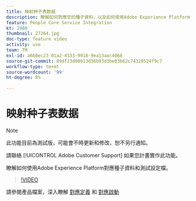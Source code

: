 ```yaml
---
title: 映射种子表数据
description: 瞭解如何對應您的種子資料，以及如何使用Adobe Experience Platform (AEP)測試設定檔
feature: People Core Service Integration
kt: 2900
thumbnail: 27264.jpg
doc-type: feature video
activity: use
team: TM
exl-id: a6b8ec23-01a2-4333-9918-9ea13aac4068
source-git-commit: 89df23d00913d36b93d3be03b62c74320524f9c7
workflow-type: tm+mt
source-wordcount: '99'
ht-degree: 8%

---
```


# 映射种子表数据

>[!NOTE]
>
>此功能目前為測試版，可能會不時更新和修改，恕不另行通知。
>
>請聯絡 [!UICONTROL Adobe Customer Support] 如果您計畫實作此功能。

瞭解如何使用Adobe Experience Platform對應種子資料和測試設定檔。

>[!VIDEO](https://video.tv.adobe.com/v/27264?quality=12&learn=on)

請參閱產品檔案，深入瞭解 [對應定義](https://experienceleague.adobe.com/docs/campaign-standard/using/integrating-with-adobe-cloud/adobe-experience-platform/data-connector/aep-mapping-definition.html) 和 [對應啟動](https://experienceleague.adobe.com/docs/campaign-standard/using/integrating-with-adobe-cloud/adobe-experience-platform/data-connector/aep-mapping-activation.html)
